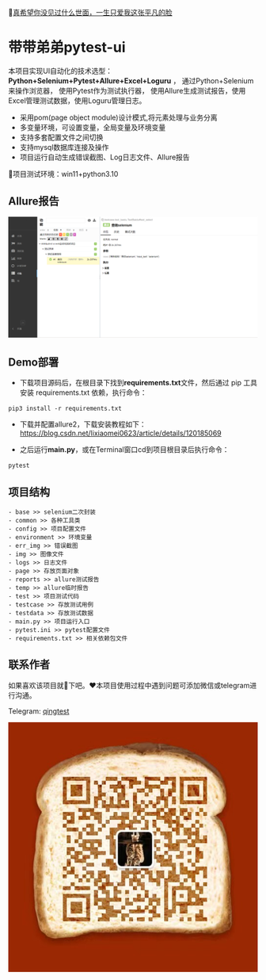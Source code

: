 :link:[真希望你没见过什么世面，一生只爱我这张平凡的脸](https://music.163.com/#/song?id=1963720173)
# 带带弟弟pytest-ui

本项目实现UI自动化的技术选型：**Python+Selenium+Pytest+Allure+Excel+Loguru** ，
通过Python+Selenium来操作浏览器， 使用Pytest作为测试执行器，
使用Allure生成测试报告，使用Excel管理测试数据，使用Loguru管理日志。

- 采用pom(page object module)设计模式,将元素处理与业务分离
- 多变量环境，可设置变量，全局变量及环境变量
- 支持多套配置文件之间切换
- 支持mysql数据库连接及操作
- 项目运行自动生成错误截图、Log日志文件、Allure报告

:loudspeaker:项目测试环境：win11+python3.10

## Allure报告

![allure](img/allure.png)

## Demo部署

- 下载项目源码后，在根目录下找到**requirements.txt**文件，然后通过 pip 工具安装 requirements.txt 依赖，执行命令：

```shell
pip3 install -r requirements.txt
```
- 下载并配置allure2，下载安装教程如下：https://blog.csdn.net/lixiaomei0623/article/details/120185069

- 之后运行**main.py**，或在Terminal窗口cd到项目根目录后执行命令：

```shell
pytest
```

## 项目结构

```text
- base >> selenium二次封装
- common >> 各种工具类
- config >> 项目配置文件
- environment >> 环境变量
- err_img >> 错误截图
- img >> 图像文件
- logs >> 日志文件
- page >> 存放页面对象
- reports >> allure测试报告
- temp >> allure临时报告
- test >> 项目测试代码
- testcase >> 存放测试用例
- testdata >> 存放测试数据
- main.py >> 项目运行入口
- pytest.ini >> pytest配置文件
- requirements.txt >> 相关依赖包文件
```

## 联系作者

如果喜欢该项目就:star2:下吧。:heart:本项目使用过程中遇到问题可添加微信或telegram进行沟通。

Telegram: [qingtest](https://t.me/qingtest)

![vx](img/vx.jpg)